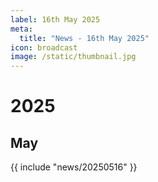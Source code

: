 ```yaml
---
label: 16th May 2025
meta:
  title: "News - 16th May 2025"
icon: broadcast
image: /static/thumbnail.jpg
---
```


# 2025
## May

{{ include "news/20250516" }}